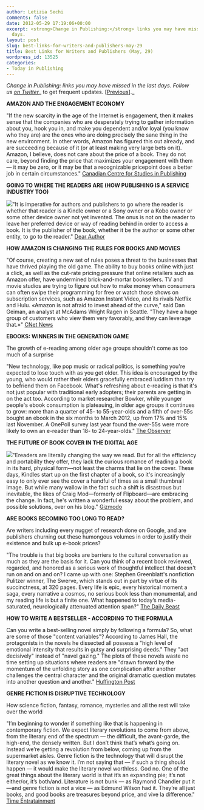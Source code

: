 ```yaml
---
author: Letizia Sechi
comments: false
date: 2012-05-29 17:19:06+00:00
excerpt: <strong>Change in Publishing:</strong> links you may have missed in the last
  days.
layout: post
slug: best-links-for-writers-and-publishers-may-29
title: Best Links for Writers and Publishers (May, 29)
wordpress_id: 13525
categories:
- Today in Publishing
---
```


_Change in Publishing: links you may have missed in the last days.
Follow us [on Twitter](http://www.twitter.com/40kbooks)__ to get frequent updates. [[Previous](http://www.40kbooks.com/?p=13458)]._

**AMAZON AND THE ENGAGEMENT ECONOMY**

"If the new scarcity in the age of the Internet is engagement, then it makes sense that the companies who are desperately trying to gather information about you, hook you in, and make you dependent and/or loyal (you know who they are) are the ones who are doing precisely the sane thing in the new environment.
In other words, Amazon has figured this out already, and are succeeding because of it (or at least making very large bets on it). Amazon, I believe, does not care about the price of a book. They do not care, beyond finding the price that maximizes your engagement with them — it may be zero, or it may be that a recognizable pricepoint does a better job in certain circumstances."
[Canadian Centre for Studies in Publishing](http://tkbr.ccsp.sfu.ca/tkbr/amazon-and-the-engagement-economy/)

**GOING TO WHERE THE READERS ARE (HOW PUBLISHING IS A SERVICE INDUSTRY TOO)**

![](http://www.40kbooks.com/wp-content/uploads/photostream.jpeg)"It is imperative for authors and publishers to go where the reader is whether that reader is a Kindle owner or a Sony owner or a Kobo owner or some other device owner not yet invented.  The onus is not on the reader to leave her preferred device or way of reading behind in order to access a book. It is the publisher of the book, whether it be the author or some other entity, to go to the reader."
[Dear Author](http://dearauthor.com/book-reviews/going-to-where-the-readers-are-how-publishing-is-a-service-industry-too/)

**HOW AMAZON IS CHANGING THE RULES FOR BOOKS AND MOVIES**

"Of course, creating a new set of rules poses a threat to the businesses that have thrived playing the old game. The ability to buy books online with just a click, as well as the cut-rate pricing pressure that online retailers such as Amazon offer, have undermined brick-and-mortar booksellers. TV and movie studios are trying to figure out how to make money when consumers can often swipe their programming for free or watch those shows on subscription services, such as Amazon Instant Video, and its rivals Netflix and Hulu.
«Amazon is not afraid to invest ahead of the curve," said Dan Geiman, an analyst at McAdams Wright Ragen in Seattle. "They have a huge group of customers who view them very favorably, and they can leverage that.»"
[CNet News](http://news.cnet.com/8301-1023_3-57438541-93/how-amazon-is-changing-the-rules-for-books-and-movies/)

**EBOOKS: WINNERS IN THE GENERATION GAME**

The growth of e-reading among older age groups shouldn't come as too much of a surprise

"New technology, like pop music or radical politics, is something you're expected to lose touch with as you get older. This idea is encouraged by the young, who would rather their elders gracefully embraced luddism than try to befriend them on Facebook. What's refreshing about e-reading is that it's not just popular with traditional early adopters; their parents are getting in on the act too.
According to market researcher Bowker, while younger people's ebook consumption is plateauing, in older age groups it continues to grow: more than a quarter of 45- to 55-year-olds and a fifth of over-55s bought an ebook in the six months to March 2012, up from 17% and 15% last November. A OnePoll survey last year found the over-55s were more likely to own an e-reader than 18- to 24-year-olds."
[The Observer](http://www.guardian.co.uk/books/2012/may/27/ebooks-growth-older-age-groups)

**THE FUTURE OF BOOK COVER IN THE DIGITAL AGE**

![](http://www.40kbooks.com/wp-content/uploads/Schermata-2012-05-29-a-11.25.41.png)"Ereaders are literally changing the way we read. But for all the efficiency and portability they offer, they lack the curious romance of reading a book in its hard, physical form—not least the charms that lie on the cover.
These days, Kindles start up on the first chapter of a book, so it's increasingly easy to only ever see the cover a handful of times as a small thumbnail image. But while many wallow in the fact such a shift is disastrous but inevitable, the likes of Craig Mod—formerly of Flipboard—are embracing the change. In fact, he's written a wonderful essay about the problem, and possible solutions, over on his blog."
[Gizmodo](http://gizmodo.com/5913723/the-future-of-book-cover-design-in-the-digital-age)

**ARE BOOKS BECOMING TOO LONG TO READ?**

Are writers including every nugget of research done on Google, and are publishers churning out these humongous volumes in order to justify their existence and bulk up e-book prices?

"The trouble is that big books are barriers to the cultural conversation as much as they are the basis for it. Can you think of a recent book reviewed, regarded, and honored as a serious work of thoughtful intellect that doesn't run on and on and on? I came up with one: Stephen Greenblatt's nonfiction Pulitzer winner, The Swerve, which stands out in part by virtue of its succinctness, at 320 pages.
Every life is epic, every historical moment a saga, every narrative a cosmos, no serious book less than monumental, and my reading life is but a finite one. What happened to today’s media-saturated, neurologically attenuated attention span?"
[The Daily Beast](http://www.thedailybeast.com/articles/2012/05/22/are-books-becoming-too-long-to-read.html)

**HOW TO WRITE A BESTSELLER - ACCORDING TO THE FORMULA**

Can you write a best-selling novel simply by following a formula?
So, what are some of those "content variables"? According to James Hall, the protagonists in the novels he dissected all possess a "high level of emotional intensity that results in gutsy and surprising deeds." They "act decisively" instead of "navel gazing." The plots of these novels waste no time setting up situations where readers are "drawn forward by the momentum of the unfolding story as one complication after another challenges the central character and the original dramatic question mutates into another question and another."
[Huffington Post](http://www.huffingtonpost.com/peter-winkler/how-to-write-a-bestseller-formula_b_1542587.html?ref=books&ncid=edlinkusaolp00000008)

**GENRE FICTION IS DISRUPTIVE TECHNOLOGY**

How science fiction, fantasy, romance, mysteries and all the rest will take over the world

"I’m beginning to wonder if something like that is happening in contemporary fiction. We expect literary revolutions to come from above, from the literary end of the spectrum — the difficult, the avant-garde, the high-end, the densely written. But I don’t think that’s what’s going on. Instead we’re getting a revolution from below, coming up from the supermarket aisles. Genre fiction is the technology that will disrupt the literary novel as we know it.
I’m not saying that — if such a thing should happen — it would make the literary novel worthless. God no. One of the great things about the literary world is that it’s an expanding pie; it’s not either/or, it’s both/and. Literature is not bunk — as Raymond Chandler put it —and genre fiction is not a vice — as Edmund Wilson had it. They’re all just books, and good books are treasures beyond price, and vive la difference."
[Time Entratainment](http://entertainment.time.com/2012/05/23/genre-fiction-is-disruptive-technology/)
